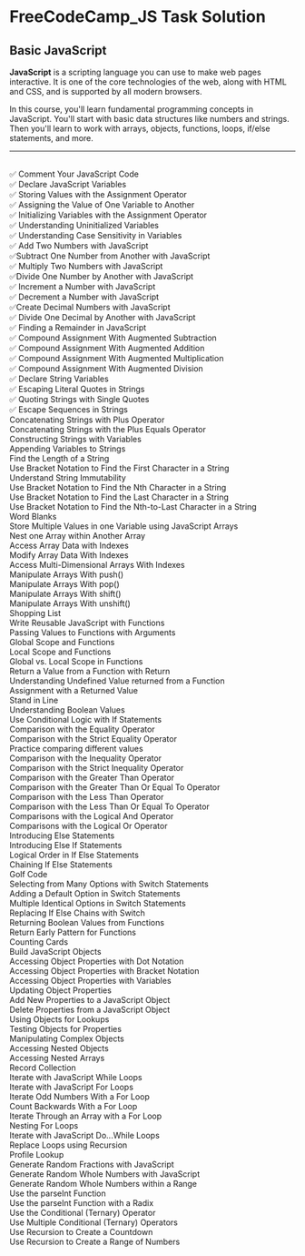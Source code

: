 # FreeCodeCamp_JS Task Solution

## Basic JavaScript


**JavaScript** is a scripting language you can use to make web pages interactive. It is one of the core technologies of the web, along with HTML and CSS, and is supported by all modern browsers.

In this course, you'll learn fundamental programming concepts in JavaScript. You'll start with basic data structures like numbers and strings. Then you'll learn to work with arrays, objects, functions, loops, if/else statements, and more.
______

<br>:white_check_mark: Comment Your JavaScript Code  
:white_check_mark: Declare JavaScript Variables 
<br>:white_check_mark: Storing Values with the Assignment Operator 
<br>:white_check_mark: Assigning the Value of One Variable to Another 
<br>:white_check_mark: Initializing Variables with the Assignment Operator 
<br>:white_check_mark: Understanding Uninitialized Variables 
<br>:white_check_mark: Understanding Case Sensitivity in Variables 
<br>:white_check_mark: Add Two Numbers with JavaScript   
:white_check_mark:Subtract One Number from Another with JavaScript 
<br>:white_check_mark: Multiply Two Numbers with JavaScript   
:white_check_mark:Divide One Number by Another with JavaScript 
<br>:white_check_mark: Increment a Number with JavaScript 
<br>:white_check_mark: Decrement a Number with JavaScript   
:white_check_mark:Create Decimal Numbers with JavaScript 
<br>:white_check_mark: Divide One Decimal by Another with JavaScript 
<br>:white_check_mark: Finding a Remainder in JavaScript   
:white_check_mark: Compound Assignment With Augmented Subtraction 
<br>:white_check_mark: Compound Assignment With Augmented Addition 
<br>:white_check_mark: Compound Assignment With Augmented Multiplication 
<br>:white_check_mark: Compound Assignment With Augmented Division 
<br>:white_check_mark: Declare String Variables
<br>:white_check_mark: Escaping Literal Quotes in Strings
<br>:white_check_mark: Quoting Strings with Single Quotes
<br>:white_check_mark: Escape Sequences in Strings
<br>Concatenating Strings with Plus Operator
<br>Concatenating Strings with the Plus Equals Operator
<br>Constructing Strings with Variables
<br>Appending Variables to Strings
<br>Find the Length of a String
<br>Use Bracket Notation to Find the First Character in a String
<br>Understand String Immutability
<br>Use Bracket Notation to Find the Nth Character in a String
<br>Use Bracket Notation to Find the Last Character in a String
<br>Use Bracket Notation to Find the Nth-to-Last Character in a String
<br>Word Blanks  
Store Multiple Values in one Variable using JavaScript Arrays
<br>Nest one Array within Another Array
<br>Access Array Data with Indexes
<br>Modify Array Data With Indexes
<br>Access Multi-Dimensional Arrays With Indexes
<br>Manipulate Arrays With push()
<br>Manipulate Arrays With pop()
<br>Manipulate Arrays With shift()
<br>Manipulate Arrays With unshift()
<br>Shopping List
<br>Write Reusable JavaScript with Functions
<br>Passing Values to Functions with Arguments
<br>Global Scope and Functions
<br>Local Scope and Functions
<br>Global vs. Local Scope in Functions
<br>Return a Value from a Function with Return
<br>Understanding Undefined Value returned from a Function
<br>Assignment with a Returned Value
<br>Stand in Line
<br>Understanding Boolean Values
<br>Use Conditional Logic with If Statements
<br>Comparison with the Equality Operator
<br>Comparison with the Strict Equality Operator
<br>Practice comparing different values
<br>Comparison with the Inequality Operator
<br>Comparison with the Strict Inequality Operator
<br>Comparison with the Greater Than Operator
<br>Comparison with the Greater Than Or Equal To Operator
<br>Comparison with the Less Than Operator
<br>Comparison with the Less Than Or Equal To Operator
<br>Comparisons with the Logical And Operator
<br>Comparisons with the Logical Or Operator
<br>Introducing Else Statements
<br>Introducing Else If Statements
<br>Logical Order in If Else Statements
<br>Chaining If Else Statements
<br>Golf Code
<br>Selecting from Many Options with Switch Statements
<br>Adding a Default Option in Switch Statements
<br>Multiple Identical Options in Switch Statements
<br>Replacing If Else Chains with Switch
<br>Returning Boolean Values from Functions
<br>Return Early Pattern for Functions
<br>Counting Cards
<br>Build JavaScript Objects
<br>Accessing Object Properties with Dot Notation
<br>Accessing Object Properties with Bracket Notation
<br>Accessing Object Properties with Variables
<br>Updating Object Properties
<br>Add New Properties to a JavaScript Object
<br>Delete Properties from a JavaScript Object
<br>Using Objects for Lookups
<br>Testing Objects for Properties
<br>Manipulating Complex Objects
<br>Accessing Nested Objects
<br>Accessing Nested Arrays
<br>Record Collection
<br>Iterate with JavaScript While Loops
<br>Iterate with JavaScript For Loops
<br>Iterate Odd Numbers With a For Loop
<br>Count Backwards With a For Loop
<br>Iterate Through an Array with a For Loop
<br>Nesting For Loops
<br>Iterate with JavaScript Do...While Loops
<br>Replace Loops using Recursion
<br>Profile Lookup
<br>Generate Random Fractions with JavaScript
<br>Generate Random Whole Numbers with JavaScript
<br>Generate Random Whole Numbers within a Range
<br>Use the parseInt Function
<br>Use the parseInt Function with a Radix
<br>Use the Conditional (Ternary) Operator
<br>Use Multiple Conditional (Ternary) Operators
<br>Use Recursion to Create a Countdown
<br>Use Recursion to Create a Range of Numbers
